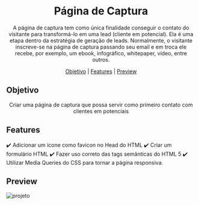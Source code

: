 <h1 align="center">Página de Captura</h1>

<p align="center">A página de captura tem como única finalidade conseguir o contato do visitante para transformá-lo em uma lead (cliente em potencial). 
Ela é uma etapa dentro da estratégia de geração de leads.
Normalmente, o visitante inscreve-se na página de captura passando seu email e em troca ele recebe, por exemplo, um ebook, infográfico, whitepaper, vídeo, entre outros. </p>

<p align="center">
  <a href="#objetivo">Objetivo</a> |
  <a href="#features">Features</a> |
  <a href="#preview">Preview</a>
</p>


## Objetivo
<p align="center">
  Criar uma página de captura que possa servir como primeiro contato com clientes em potenciais
</p>


## Features

  ✔️ Adicionar um ícone como favicon no Head do HTML
  ✔️ Criar um formulário HTML
  ✔️ Fazer uso correto das tags semânticas do HTML 5
  ✔️ Utilizar Media Queries do CSS para tornar a página responsiva.
  
    

## Preview

![projeto](https://user-images.githubusercontent.com/68918326/144758494-d13406e3-34ef-4e4e-b7d9-ee9408709342.PNG)
